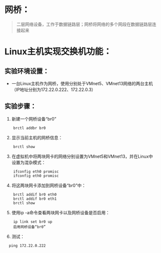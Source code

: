 # 网桥：
>二层网络设备，工作于数据链路层；网桥将网络的多个网段在数据链路层连接起来
# Linux主机实现交换机功能：
## 实验环境设置：
+ 一台Linux主机作为网桥，使用分别处于VMnet5、VMnet13网络的两台主机（IP地址分别为172.22.0.222、172.22.0.3）
## 实验步骤：
1. 新建一个网桥设备“br0”
```
    brctl addbr br0    
```
2. 显示当前主机的网桥信息：
```
    brctl show
```
3. 在虚拟机中将两块网卡的网络分别设置为VMnet5和VMnet13，并在Linux中设置为混杂模式：
```
    ifconfig eth0 promisc
    ifconfig eth0 promisc
```
4. 将这两块网卡添加到网桥设备“br0”中：
```
    brctl addif br0 eth0
    brctl addif br0 eth1
    brctl show
```
5. 使用ip -a命令查看两块网卡以及网桥设备是否启用：
```
    ip link set br0 up
    启用网桥设备“br0”
```
6. 测试：
```
  ping 172.22.0.222
  
```

